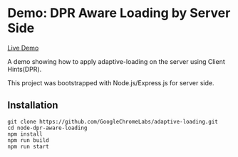 
# Demo: DPR Aware Loading by Server Side

[Live Demo](https://adaptive-loading.web.app/node-dpr-aware-loading/)

A demo showing how to apply adaptive-loading on the server using Client Hints(DPR).

This project was bootstrapped with Node.js/Express.js for server side.

## Installation
```
git clone https://github.com/GoogleChromeLabs/adaptive-loading.git
cd node-dpr-aware-loading
npm install
npm run build
npm run start
```
